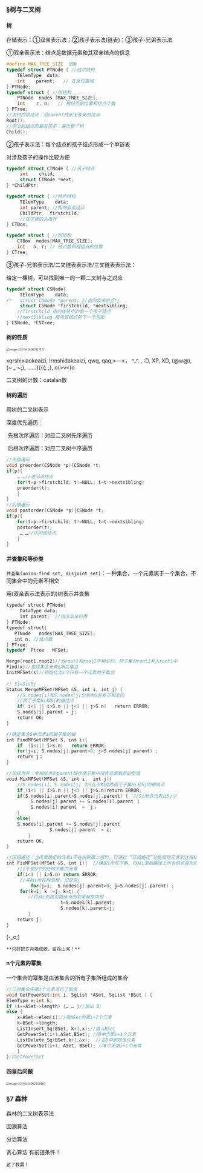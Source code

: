 ### §树与二叉树

#### 树

存储表示：①双亲表示法；②孩子表示法(链表)；③孩子-兄弟表示法

①双亲表示法：结点是数据元素和其双亲结点的信息

```c
#define MAX_TREE_SIZE  100
typedef struct PTNode { //结点结构
    TElemType  data;
    int    parent;   // 双亲位置域
} PTNode; 
typedef struct { //树结构
    PTNode  nodes [MAX_TREE_SIZE];
    int    r, n;   // 根结点的位置和结点个数
} PTree;
//求树的根结点：沿parent找到无双亲的结点
Root();
//求当前结点的最左孩子：遍历整个树
Child();
```

②孩子表示法：每个结点的孩子结点形成一个单链表

对涉及孩子的操作比较方便

```c
typedef struct CTNode { //孩子结点
     int	child;
     struct CTNode *next;
} *ChildPtr;

typedef struct { //结点结构
     TElemType    data;
     int parent; //指向双亲结点
     ChildPtr	firstchild;
     //孩子链的头指针
} CTBox;

typedef struct { //树结构
    CTBox  nodes[MAX_TREE_SIZE];
    int   n, r; // 结点数和根结点的位置
} CTree;
```

③孩子-兄弟表示法/二叉链表表示法/三叉链表表示法：

给定一棵树，可以找到唯一的一颗二叉树与之对应

```c
typedef struct CSNode{
     TElemType    data;
/*   struct CSNode *parent; //指向双亲结点*/
     struct CSNode *firstchild, *nextsibling;
    //firstChild 指向该结点的第一个孩子结点
	//nextSibling 指向该结点的下一个兄弟
} CSNode, *CSTree;
```

#### 树的性质

<img src="C:\Users\Anne\AppData\Roaming\Typora\typora-user-images\image-20210428083127527.png" alt="image-20210428083127527" style="zoom:50%;" />

xqrshixiaokeaizi, lrmshidakeaizi, qwq, qaq,>—<， ^_^. , :D, XP, XD, (@w@), (~ _ ~;), ……{{{(;  ;), o(>v<)o

二叉树的计数：catalan数

#### 树的遍历

用树的二叉树表示

深度优先遍历：

​	先根次序遍历：对应二叉树先序遍历

​	后根次序遍历：对应二叉树中序遍历

```c
//先根遍历
void preorder(CSNode *p){CSNode *t;
if(p){
    … …//访问该结点
    for(t=p->firstchild; t!=NULL; t=t->nextsibling)
    preorder(t);
    }
}
//后根遍历
void postorder(CSNode *p){CSNode *t;
if(p){
    for(t=p->firstchild; t!=NULL; t=t->nextsibling)
    postorder(t);
     … …//访问该结点
    }
}
```

#### 并查集和等价类

`并查集(union-find set, disjoint set)`：一种集合，一个元素属于一个集合，不同集合中的元素不相交

用(双亲表示法表示的)树表示并查集

```c
typedef struct PTNode{  
     DataType data;  
     int parent;  //指示双亲位置  
} PTNode;  
typedef struct{  
   PTNode   nodes[MAX_TREE_SIZE]; 
   int n; //结点数  
} PTree;  
typedef  Ptree   MFSet; 

Merge(root1,root2)//当root1和root2不相交时，把子集合root2并入root1中
Find(x)//查找集合元素x所在集合
InitMFSet(s)//初始化为s个只有一个元素的子集合
    
// Sj=Si∪Sj  
Status MergeMFSet(MFSet &S, int i, int j) {
    //S.nodes[i]和S.nodes[j]分别为S的互不相交的
    //两个子集Si和Sj的根结点
    if( i<1 || i>S.n || j<1 || j>S.n)   return ERROR;  
    S.nodes[i].parent = j;  
    return OK;  
}

//确定集合S中元素i所属子集的根  
int FindMFSet(MFSet S, int i){  
    if  (i<1|| i>S.n)   return ERROR;    
    for(j=i; S.nodes[j].parent>0; j=S.nodes[j].parent) ;  
    return j；
}  

//加权合并：令根结点的parent域存储子集中所含元素数目的负值
void MixMFSet(MFSet &S, int i,  int j){  
    //S.nodes[i]、S.nodes[j] 为S互不相交的两个子集Si和Sj的根结点
    if (i<1 || i>S.n || j<1 || j>S.n)return ERROR;  
    if(S.nodes[i].parent>S.nodes[j].parent) {  //Si所含元素比Sj少 
         S.nodes[j].parent += S.nodes[i].parent ；
         S.nodes[i].parent  =  j；
    }
    else{  
	S.nodes[i].parent += S.nodes[j].parent  
            	S.nodes[j].parent  = i;  
    	}
    return OK;  
} 

//压缩路径：当所需确定的元素i不在树的第二层时，可通过 “压缩路径”功能缩短元素到达根结点的路径
int FixMFSet(MFSet &S, int i){  //确定i所在子集，将从i至根路径上所有结点变为根的孩子结点
	//i不是S中的任何子集的元素
	if(i<1 || i>S.n) return ERROR;   
	 //寻找i所在树的根，记录在j
    	 for(j=i;  S.nodes[j].parent>0; j=S.nodes[j].parent) ;  
	 for(k=i; k !=j; k=t) {  
		//将从i到根沿路结点的双亲都指向根
            		t=S.nodes[k].parent;  
	            	S.nodes[k].parent=j;  
     	}
    return j; 
}

```

(-_o;)

`**只好把岁月唱成歌，留在山河！**`



#### n个元素的幂集

一个集合的幂集是由该集合的所有子集所组成的集合

```c
//已对集合中第i个元素进行了取舍
void GetPowerSet(int i, SqList *ASet, SqList *BSet ) {
ElemType x;int k;
if (i==ASet->length) {… … }//输出 B;
else {
    x=ASet->elem[i];//取ASet的第i+1个元素
    k=BSet->length;
    ListInsert_Sq(BSet, k+1,x);//插入BSet
    GetPowerSet(i+1,ASet,BSet); //B中含第i+1个元素
    ListDelete_Sq(BSet,k+1,&x);  //在B中删除该元素
    GetPowerSet(i+1, ASet, BSet); //B中无第i+1个元素
    }
}//GetPowerSet
```



#### 四皇后问题

<img src="C:\Users\Anne\AppData\Roaming\Typora\typora-user-images\image-20210428092506963.png" alt="image-20210428092506963" style="zoom:50%;" />



### §7 森林

森林的二叉树表示法



回溯算法



分治算法



贪心算法 有前提条件！



`鲨了我罢！`